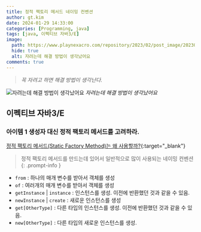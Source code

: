 ```yaml
---
title: 정적 팩토리 메서드 네이밍 컨벤션
author: gt.kim
date: 2024-01-29 14:33:00
categories: [Programming, java]
tags: [java, 이펙티브 자바3/E]
image:
  path: https://www.playnexacro.com/repository/2023/02/post_image/20230214_6ee7a7aa3a814b46b250a800c97f2448.jpg
  hide: true
  alt: 자려는데 해결 방법이 생각났어요
comments: true
---
```

> _꼭 자려고 하면 해결 방법이 생각난다._

![자려는데 해결 방법이 생각났어요](https://www.playnexacro.com/repository/2023/02/post_image/20230214_6ee7a7aa3a814b46b250a800c97f2448.jpg)
_자려는데 해결 방법이 생각났어요_

## 이펙티브 자바3/E

### 아이템 1 생성자 대신 정적 팩토리 메서드를 고려하라.

[정적 팩토리 메서드(Static Factory Method)는 왜 사용할까?](https://tecoble.techcourse.co.kr/post/2020-05-26-static-factory-method/){:target="_blank"}

> 정적 팩토리 메서드를 만드는데 있어서 일반적으로 많이 사용되는 네이밍 컨벤션
{: .prompt-info }

 - `from` : 하나의 매개 변수를 받아서 객체를 생성
 - `of` : 여러개의 매개 변수를 받아서 객체를 생성
 - `getInstance` | `instance` : 인스턴스를 생성. 이전에 반환했던 것과 같을 수 있음.
 - `newInstance` | `create` : 새로운 인스턴스를 생성
 - `get[OtherType]` : 다른 타입의 인스턴스를 생성. 이전에 반환했던 것과 같을 수 있음.
 - `new[OtherType]` : 다른 타입의 새로운 인스턴스를 생성.




